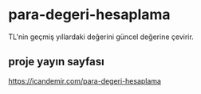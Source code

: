 # para-degeri-hesaplama
TL'nin geçmiş yıllardaki değerini güncel değerine çevirir.

## proje yayın sayfası
https://icandemir.com/para-degeri-hesaplama
